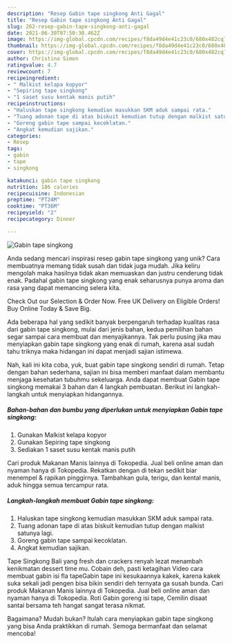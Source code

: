 ```yaml
---
description: "Resep Gabin tape singkong Anti Gagal"
title: "Resep Gabin tape singkong Anti Gagal"
slug: 262-resep-gabin-tape-singkong-anti-gagal
date: 2021-06-30T07:50:30.462Z
image: https://img-global.cpcdn.com/recipes/f8da49d4e41c23c0/680x482cq70/gabin-tape-singkong-foto-resep-utama.jpg
thumbnail: https://img-global.cpcdn.com/recipes/f8da49d4e41c23c0/680x482cq70/gabin-tape-singkong-foto-resep-utama.jpg
cover: https://img-global.cpcdn.com/recipes/f8da49d4e41c23c0/680x482cq70/gabin-tape-singkong-foto-resep-utama.jpg
author: Christina Simon
ratingvalue: 4.7
reviewcount: 7
recipeingredient:
- " Malkist kelapa kopyor"
- "Sepiring tape singkong"
- "1 saset susu kentak manis putih"
recipeinstructions:
- "Haluskan tape singkong kemudian masukkan SKM aduk sampai rata."
- "Tuang adonan tape di atas biskuit kemudian tutup dengan malkist satunya lagi."
- "Goreng gabin tape sampai kecoklatan."
- "Angkat kemudian sajikan."
categories:
- Resep
tags:
- gabin
- tape
- singkong

katakunci: gabin tape singkong 
nutrition: 186 calories
recipecuisine: Indonesian
preptime: "PT24M"
cooktime: "PT36M"
recipeyield: "2"
recipecategory: Dinner

---
```



![Gabin tape singkong](https://img-global.cpcdn.com/recipes/f8da49d4e41c23c0/680x482cq70/gabin-tape-singkong-foto-resep-utama.jpg)

Anda sedang mencari inspirasi resep gabin tape singkong yang unik? Cara membuatnya memang tidak susah dan tidak juga mudah. Jika keliru mengolah maka hasilnya tidak akan memuaskan dan justru cenderung tidak enak. Padahal gabin tape singkong yang enak seharusnya punya aroma dan rasa yang dapat memancing selera kita.

Check Out our Selection &amp; Order Now. Free UK Delivery on Eligible Orders! Buy Online Today &amp; Save Big.

Ada beberapa hal yang sedikit banyak berpengaruh terhadap kualitas rasa dari gabin tape singkong, mulai dari jenis bahan, kedua pemilihan bahan segar sampai cara membuat dan menyajikannya. Tak perlu pusing jika mau menyiapkan gabin tape singkong yang enak di rumah, karena asal sudah tahu triknya maka hidangan ini dapat menjadi sajian istimewa.


Nah, kali ini kita coba, yuk, buat gabin tape singkong sendiri di rumah. Tetap dengan bahan sederhana, sajian ini bisa memberi manfaat dalam membantu menjaga kesehatan tubuhmu sekeluarga. Anda dapat membuat Gabin tape singkong memakai 3 bahan dan 4 langkah pembuatan. Berikut ini langkah-langkah untuk menyiapkan hidangannya.

<!--inarticleads1-->

##### Bahan-bahan dan bumbu yang diperlukan untuk menyiapkan Gabin tape singkong:

1. Gunakan  Malkist kelapa kopyor
1. Gunakan Sepiring tape singkong
1. Sediakan 1 saset susu kentak manis putih


Cari produk Makanan Manis lainnya di Tokopedia. Jual beli online aman dan nyaman hanya di Tokopedia. Rekatkan dengan di tekan sedikit biar menempel &amp; rapikan pinggirnya. Tambahkan gula, terigu, dan kental manis, aduk hingga semua tercampur rata. 

<!--inarticleads2-->

##### Langkah-langkah membuat Gabin tape singkong:

1. Haluskan tape singkong kemudian masukkan SKM aduk sampai rata.
1. Tuang adonan tape di atas biskuit kemudian tutup dengan malkist satunya lagi.
1. Goreng gabin tape sampai kecoklatan.
1. Angkat kemudian sajikan.


Tape Singkong Bali yang fresh dan crackers renyah lezat menambah kenikmatan dessert time mu. Cobain deh, pasti ketagihan Video cara membuat gabin isi fla tapeGabin tape ini kesukaannya kakek, karena kakek suka sekali jadi pengen bisa bikin sendiri deh ternyata ga susah bunda. Cari produk Makanan Manis lainnya di Tokopedia. Jual beli online aman dan nyaman hanya di Tokopedia. Roti Gabin goreng isi tape, Cemilin disaat santai bersama teh hangat sangat terasa nikmat. 

Bagaimana? Mudah bukan? Itulah cara menyiapkan gabin tape singkong yang bisa Anda praktikkan di rumah. Semoga bermanfaat dan selamat mencoba!
